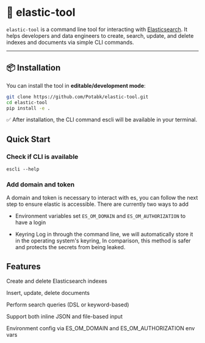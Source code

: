 # 🧰 elastic-tool

`elastic-tool` is a command line tool for interacting with [Elasticsearch](https://www.elastic.co/). It helps developers and data engineers to create, search, update, and delete indexes and documents via simple CLI commands.

---

## 📦 Installation

You can install the tool in **editable/development mode**:

```bash
git clone https://github.com/Potabk/elastic-tool.git
cd elastic-tool
pip install -e .
```
✅ After installation, the CLI command escli will be available in your terminal.

## Quick Start

### Check if CLI is available

```
escli --help
```
### Add domain and token
A domain and token is necessary to interact with es, you can follow the next step to ensure elastic is accessible.
There are currently two ways to add
- Environment variables
set `ES_OM_DOMAIN` and `ES_OM_AUTHORIZATION` to have a login

- Keyring
Log in through the command line, we will automatically store it in the operating system's keyring, In comparison, this method is safer and protects the secrets from being leaked.


## Features
Create and delete Elasticsearch indexes

Insert, update, delete documents

Perform search queries (DSL or keyword-based)

Support both inline JSON and file-based input

Environment config via ES_OM_DOMAIN and ES_OM_AUTHORIZATION env vars
